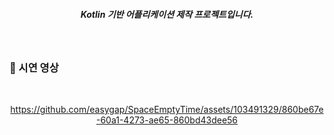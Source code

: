 <div align="center">
  
##### Kotlin 기반 어플리케이션 제작 프로젝트입니다.
</div>

&nbsp;

### 🖤 시연 영상
<div align="center">
  
<br>



https://github.com/easygap/SpaceEmptyTime/assets/103491329/860be67e-60a1-4273-ae65-860bd43dee56
</div>
